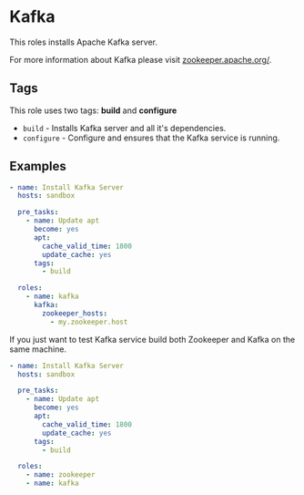# Kafka

This roles installs Apache Kafka server.

For more information about Kafka please visit
[zookeeper.apache.org/](http://kafka.apache.org/).

## Tags

This role uses two tags: **build** and **configure**

* `build` - Installs Kafka server and all it's dependencies.
* `configure` - Configure and ensures that the Kafka service is running.

## Examples

```YAML
- name: Install Kafka Server
  hosts: sandbox

  pre_tasks:
    - name: Update apt
      become: yes
      apt:
        cache_valid_time: 1800
        update_cache: yes
      tags:
        - build

  roles:
    - name: kafka
      kafka:
        zookeeper_hosts:
          - my.zookeeper.host
```

If you just want to test Kafka service build both Zookeeper and Kafka on the
same machine.

```YAML
- name: Install Kafka Server
  hosts: sandbox

  pre_tasks:
    - name: Update apt
      become: yes
      apt:
        cache_valid_time: 1800
        update_cache: yes
      tags:
        - build

  roles:
    - name: zookeeper
    - name: kafka
```
